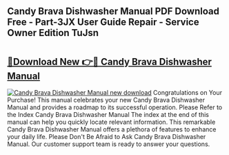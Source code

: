 ## Candy Brava Dishwasher Manual PDF Download Free - Part-3JX User Guide Repair - Service Owner Edition TuJsn

# <h2><a href="http://cf2476.oget.top/?id=Candy+Brava+Dishwasher+Manual">🔗Download New 👉🔴 Candy Brava Dishwasher Manual</a></h2>

[![Candy Brava Dishwasher Manual new download](https://i.imgur.com/5g1atiW.png)](http://cf2476.oget.top/?id=Candy+Brava+Dishwasher+Manual)
Congratulations on Your Purchase! This manual celebrates your new Candy Brava Dishwasher Manual and provides a roadmap to its successful operation. Please Refer to the Index Candy Brava Dishwasher Manual The index at the end of this manual can help you quickly locate relevant information. This remarkable Candy Brava Dishwasher Manual offers a plethora of features to enhance your daily life. Please Don't Be Afraid to Ask Candy Brava Dishwasher Manual. Our customer support team is ready to answer your questions.
